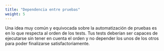 ```yaml
---
title: "Dependencia entre pruebas"
weight: 5
---
```


Una idea muy común y equivocada sobre la automatización de pruebas es en lo
que respecta al orden de los tests. Tus tests deberían ser capaces de ejecutarse
sin tener en cuenta el orden y no depender los unos de los otros para poder finalizarse
satisfactoriamente.